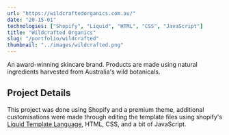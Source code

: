 ```yaml
---
url: "https://wildcraftedorganics.com.au/"
date: "20-15-01"
technologies: ["Shopify", "Liquid", "HTML", "CSS", "JavaScript"]
title: "Wildcrafted Organics"
slug: "/portfolio/wildcrafted"
thumbnail: "../images/wildcrafted.png"
---
```


An award-winning skincare brand. Products are made using natural ingredients harvested from Australia's wild botanicals.

## Project Details

This project was done using Shopify and a premium theme, additional customisations were made through editing the template files using shopify's [Liquid Template Language](https://shopify.github.io/liquid/), HTML, CSS, and a bit of JavaScript.

